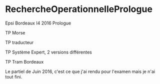 # RechercheOperationnellePrologue
Epsi Bordeaux I4 2016 Prologue

TP Morse

TP traducteur

TP Système Expert, 2 versions différentes

TP Tram Bordeaux

Le partiel de Juin 2016, c'est ce que j'ai rendu pour l'examen mais je n'ai tout fini.
